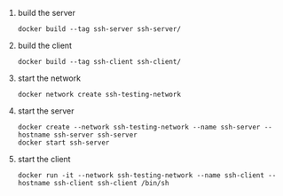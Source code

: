 
1. build the server

    ```
    docker build --tag ssh-server ssh-server/
    ```

1. build the client

    ```
    docker build --tag ssh-client ssh-client/
    ```

1. start the network

    ```
    docker network create ssh-testing-network
    ```

1. start the server

    ```
    docker create --network ssh-testing-network --name ssh-server --hostname ssh-server ssh-server
    docker start ssh-server
    
    ```
1. start the client

    ```
    docker run -it --network ssh-testing-network --name ssh-client --hostname ssh-client ssh-client /bin/sh
    ```


